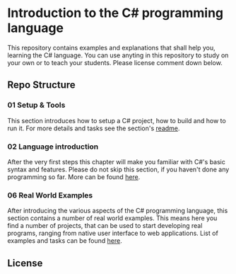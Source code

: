 # Introduction to the C# programming language
This repository contains examples and explanations that shall help you, learning the C# language. You can use anyting in this repository to study on your own or to teach your students. Please license comment down below.

## Repo Structure

### 01 Setup & Tools
This section introduces how to setup a C# project, how to build and how to run it. For more details and tasks see the section's [readme](01-setup/Readme.md).

### 02 Language introduction
After the very first steps this chapter will make you familiar with C#'s basic syntax and features. Please do not skip this section, if you haven't done any programming so far. More can be found [here](02-language-intro/Readme.md).

### 06 Real World Examples
After introducing the various aspects of the C# programming language, this section contains a number of real world examples. This means here you find a number of projects, that can be used to start developing real programs, ranging from native user interface to web applications. List of examples and tasks can be found [here](06-real-world-example/Readme.md).

## License
